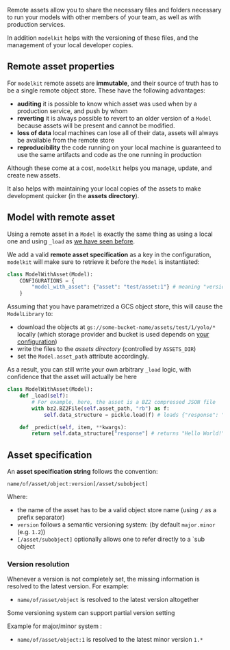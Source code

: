 Remote assets allow you to share the necessary files and folders necessary to run your models with other members of your team, as well as with production services.

In addition `modelkit` helps with the versioning of these files, and the management of your local developer copies.

## Remote asset properties

For `modelkit` remote assets are **immutable**, and their source of truth has to be a single remote object store. These have the following advantages:

- **auditing** it is possible to know which asset was used when by a production service, and push by whom
- **reverting** it is always possible to revert to an older version of a `Model` because assets will be present and cannot be modified.
- **loss of data** local machines can lose all of their data, assets will always be available from the remote store
- **reproducibility** the code running on your local machine is guaranteed to use the same artifacts and code as the one running in production

Although these come at a cost, `modelkit` helps you manage, update, and create new assets.

It also helps with maintaining your local copies of the assets to make development quicker (in the **assets directory**).

## Model with remote asset

Using a remote asset in a `Model` is exactly the same thing as using a local one and using `_load` as [we have seen before](../library/models/model_with_load.md).

We add a valid **remote asset specification** as a key in the configuration,
`modelkit` will make sure to retrieve it before the `Model` is instantiated:

```python
class ModelWithAsset(Model):
    CONFIGURATIONS = {
        "model_with_asset": {"asset": "test/asset:1"} # meaning "version 1 of test/asset"
    }
```

Assuming that you have parametrized a GCS object store, this will cause the `ModelLibrary` to:

- download the objects at `gs://some-bucket-name/assets/test/1/yolo/*` locally (which storage provider and bucket is used depends on [your configuration](storage_provider.md))
- write the files to the *assets directory* (controlled by `ASSETS_DIR`)
- set the `Model.asset_path` attribute accordingly.

As a result, you can still write your own arbitrary `_load` logic, with confidence that the asset will actually be here

```python
class ModelWithAsset(Model):
    def _load(self):
        # For example, here, the asset is a BZ2 compressed JSON file
        with bz2.BZ2File(self.asset_path, "rb") as f:
            self.data_structure = pickle.load(f) # loads {"response": "Hello World!"}

    def _predict(self, item, **kwargs):
        return self.data_structure["response"] # returns "Hello World!"
```

## Asset specification

An **asset specification string** follows the convention:

```
name/of/asset/object:version[/asset/subobject]
```

Where:

- the name of the asset has to be a valid object store name (using `/` as a prefix separator)
- `version` follows a semantic versioning system: (by default `major.minor` (e.g. `1.2`))
- `[/asset/subobject]` optionally allows one to refer directly to a `sub object

### Version resolution

Whenever a version is not completely set, the missing information is resolved to the latest version. For example:

- `name/of/asset/object` is resolved to the latest version altogether

Some versioning system can support partial version setting

Example for major/minor system :

- `name/of/asset/object:1` is resolved to the latest minor version `1.*`

